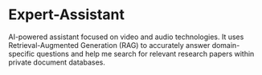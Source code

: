 # Expert-Assistant
AI-powered assistant focused on video and audio technologies. It uses Retrieval-Augmented Generation (RAG) to accurately answer domain-specific questions and help me search for relevant research papers within private document databases.
